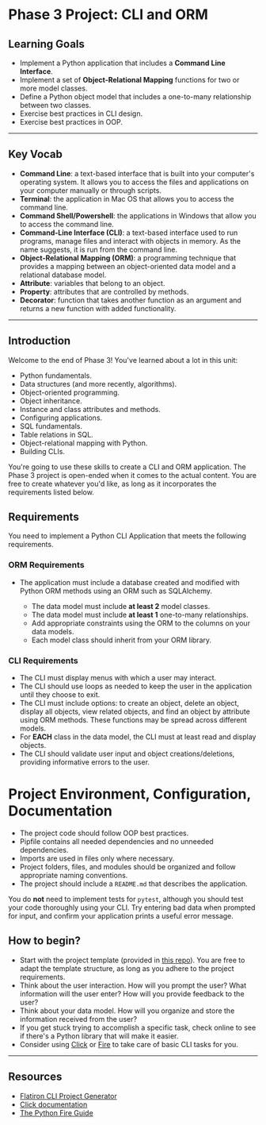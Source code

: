 # Phase 3 Project: CLI and ORM

## Learning Goals

- Implement a Python application that includes a **Command Line Interface**.
- Implement a set of **Object-Relational Mapping** functions for two or more
  model classes.
- Define a Python object model that includes a one-to-many relationship between
  two classes.
- Exercise best practices in CLI design.
- Exercise best practices in OOP.

---

## Key Vocab

- **Command Line**: a text-based interface that is built into your computer's
  operating system. It allows you to access the files and applications on your
  computer manually or through scripts.
- **Terminal**: the application in Mac OS that allows you to access the command
  line.
- **Command Shell/Powershell**: the applications in Windows that allow you to
  access the command line.
- **Command-Line Interface (CLI)**: a text-based interface used to run programs,
  manage files and interact with objects in memory. As the name suggests, it is
  run from the command line.
- **Object-Relational Mapping (ORM)**: a programming technique that provides a
  mapping between an object-oriented data model and a relational database model.
- **Attribute**: variables that belong to an object.
- **Property**: attributes that are controlled by methods.
- **Decorator**: function that takes another function as an argument and returns
  a new function with added functionality.

---

## Introduction

Welcome to the end of Phase 3! You've learned about a lot in this unit:

- Python fundamentals.
- Data structures (and more recently, algorithms).
- Object-oriented programming.
- Object inheritance.
- Instance and class attributes and methods.
- Configuring applications.
- SQL fundamentals.
- Table relations in SQL.
- Object-relational mapping with Python.
- Building CLIs.

You're going to use these skills to create a CLI and ORM application. The Phase
3 project is open-ended when it comes to the actual content. You are free to
create whatever you'd like, as long as it incorporates the requirements listed
below.

## Requirements

You need to implement a Python CLI Application that meets the following
requirements.

### ORM Requirements

- The application must include a database created and modified with Python ORM
  methods using an ORM such as SQLAlchemy.

  - The data model must include **at least 2** model classes.
  - The data model must include **at least 1** one-to-many relationships.
  - Add appropriate constraints using the ORM to the columns on your data models.
  - Each model class should inherit from your ORM library.

### CLI Requirements

- The CLI must display menus with which a user may interact.
- The CLI should use loops as needed to keep the user in the application until
  they choose to exit.
- The CLI must include options: to create an object, delete an object,
  display all objects, view related objects, and find an object by attribute
  using ORM methods. These functions may be spread across different models.
- For **EACH** class in the data model, the CLI must at least read and display objects.
- The CLI should validate user input and object creations/deletions, providing
  informative errors to the user.

# Project Environment, Configuration, Documentation

- The project code should follow OOP best practices.
- Pipfile contains all needed dependencies and no unneeded dependencies.
- Imports are used in files only where necessary.
- Project folders, files, and modules should be organized and follow appropriate
  naming conventions.
- The project should include a `README.md` that describes the application.

You do **not** need to implement tests for `pytest`, although you should test
your code thoroughly using your CLI. Try entering bad data when prompted for
input, and confirm your application prints a useful error message.

## How to begin?

- Start with the project template (provided in [this repo][template]). You are
  free to adapt the template structure, as long as you adhere to the project
  requirements.
- Think about the user interaction. How will you prompt the user? What
  information will the user enter? How will you provide feedback to the user?
- Think about your data model. How will you organize and store the information
  received from the user?
- If you get stuck trying to accomplish a specific task, check online to see if
  there's a Python library that will make it easier.
- Consider using [Click][click] or [Fire][fire] to take care of basic CLI tasks
  for you.

---

## Resources

- [Flatiron CLI Project Generator][template]
- [Click documentation][click]
- [The Python Fire Guide][fire]

[click]: https://click.palletsprojects.com/en/8.1.x/
[fire]: https://google.github.io/python-fire/guide/
[template]: https://github.com/learn-co-students/flatiron-cli-project-generator
